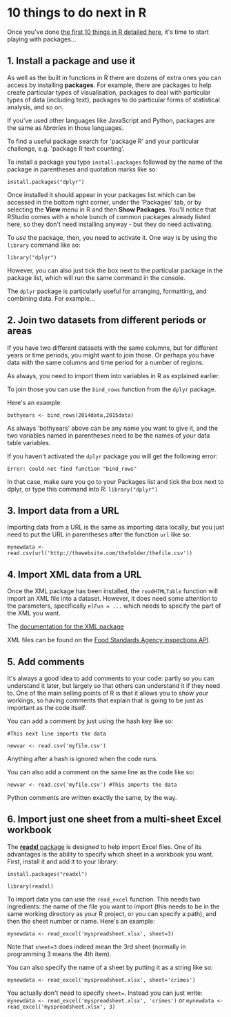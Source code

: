 # 10 things to do next in R

Once you've done [the first 10 things in R detailed here](https://github.com/paulbradshaw/Rintro), it's time to start playing with packages...

## 1. Install a package and use it

As well as the built in functions in R there are dozens of extra ones you can access by installing **packages**. For example, there are packages to help create particular types of visualisation, packages to deal with particular types of data (including text), packages to do particular forms of statistical analysis, and so on.

If you've used other languages like JavaScript and Python, packages are the same as *libraries* in those languages.

To find a useful package search for 'package R' and your particular challenge, e.g. 'package R text counting'.

To install a package you type `install.packages` followed by the name of the package in parentheses and quotation marks like so:

`install.packages("dplyr")`

Once installed it should appear in your packages list which can be accessed in the bottom right corner, under the 'Packages' tab, or by selecting the **View** menu in R and then **Show Packages**. You'll notice that RStudio comes with a whole bunch of common packages already listed here, so they don't need installing anyway - but they do need activating.

To *use* the package, then, you need to activate it. One way is by using the `library` command like so:

`library("dplyr")`

However, you can also just tick the box next to the particular package in the package list, which will run the same command in the console.

The `dplyr` package is particularly useful for arranging, formatting, and combining data. For example...

## 2. Join two datasets from different periods or areas

If you have two different datasets with the same columns, but for different years or time periods, you might want to join those. Or perhaps you have data with the same columns and time period for a number of regions.

As always, you need to import them into variables in R as explained earlier.

To join those you can use the `bind_rows` function from the `dplyr` package.

Here's an example:

`bothyears <- bind_rows(2014data,2015data)`

As always 'bothyears' above can be any name you want to give it, and the two variables named in parentheses need to be the names of *your* data table variables.

If you haven't activated the `dplyr` package you will get the following error:

`Error: could not find function "bind_rows"`

In that case, make sure you go to your Packages list and tick the box next to dplyr, or type this command into R: `library("dplyr")`

## 3. Import data from a URL

Importing data from a URL is the same as importing data locally, but you just need to put the URL in parentheses after the function `url` like so:

`mynewdata <- read.csv(url('http://thewebsite.com/thefolder/thefile.csv'))`

## 4. Import XML data from a URL

Once the XML package has been installed, the `readHTMLTable` function will import an XML file into a dataset. However, it does need some attention to the parameters, specifically  `elFun = ...` which needs to specify the part of the XML you want.

The [documentation for the XML package](https://cran.r-project.org/web/packages/XML/XML.pdf)

XML files can be found on the [Food Standards Agency inspections API](http://ratings.food.gov.uk/open-data/en-GB).

## 5. Add comments

It's always a good idea to add comments to your code: partly so you can understand it later, but largely so that others can understand it if they need to. One of the main selling points of R is that it allows you to show your workings, so having comments that explain that is going to be just as important as the code itself.

You can add a comment by just using the hash key like so:

`#This next line imports the data`

`newvar <- read.csv('myfile.csv')`

Anything after a hash is ignored when the code runs. 

You can also add a comment on the same line as the code like so:

`newvar <- read.csv('myfile.csv') #This imports the data`

Python comments are written exactly the same, by the way.

## 6. Import just one sheet from a multi-sheet Excel workbook

The [**readxl** package](https://cran.r-project.org/web/packages/readxl/readxl.pdf) is designed to help import Excel files. One of its advantages is the ability to specify which sheet in a workbook you want. First, install it and add it to your library:

`install.packages("readxl")`

`library(readxl)`

To import data you can use the `read_excel` function. This needs two ingredients: the name of the file you want to import (this needs to be in the same working directory as your R project, or you can specify a path), and then the sheet number or name. Here's an example:

`mynewdata <- read_excel('myspreadsheet.xlsx', sheet=3)`

Note that `sheet=3` does indeed mean the 3rd sheet (normally in programming 3 means the 4th item).

You can also specify the name of a sheet by putting it as a string like so:

`mynewdata <- read_excel('myspreadsheet.xlsx', sheet='crimes')`

You actually don't need to specify `sheet=`. Instead you can just write: `mynewdata <- read_excel('myspreadsheet.xlsx', 'crimes')` or `mynewdata <- read_excel('myspreadsheet.xlsx', 3)`
